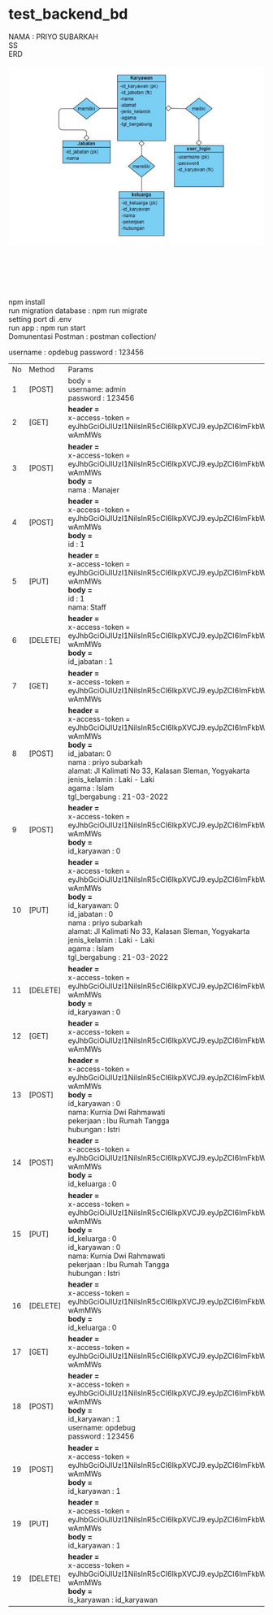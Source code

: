 # test_backend_bd


NAMA : PRIYO SUBARKAH
<br>
SS<br/> 
ERD
<br/>
<br/>
<img src="https://github.com/op-debug/tezt_backend_bd/blob/master/ss/erd.JPG">


<br/><br/><br/><br/><br/>
 npm install
<br>
run migration database : npm run migrate
<br>
setting port di .env
<br/>
run app : npm run start
<br>
Domunentasi Postman : postman collection/
<br>
<table>
    <tr>
        <td>No</td>
        <td>Method</td>
        <td>Params</td>
        <td>Link</td>
    </tr>
    <tr>
        <td>1</td>
        <td>[POST]</td>
        <td>
            body = <br>
            username: admin<br/>
            password : 123456 
        </td>
        <td>http://localhost:[PORT]/auth</td>
    </tr>
    <tr>
        <td>2</td>
        <td>[GET]</td>
        <td>
            <b>header = </b><br>
            x-access-token = eyJhbGciOiJIUzI1NiIsInR5cCI6IkpXVCJ9.eyJpZCI6ImFkbWluIiwiaWF0IjoxNjQ3NjUyNzc4LCJleHAiOjE2NDc3MzkxNzh9.5J6LcRb8odCa5IpFEcRWG1hEbN5QpuBI4xvR-wAmMWs
        </td>
        <td>http://localhost:[PORT]/jabatan</td>
    </tr>
    <tr>
        <td>3</td>
        <td>[POST]</td>
        <td>
            <b>header = </b><br>
            x-access-token = eyJhbGciOiJIUzI1NiIsInR5cCI6IkpXVCJ9.eyJpZCI6ImFkbWluIiwiaWF0IjoxNjQ3NjUyNzc4LCJleHAiOjE2NDc3MzkxNzh9.5J6LcRb8odCa5IpFEcRWG1hEbN5QpuBI4xvR-wAmMWs<br/>
            <b>body = </b><br>
            nama : Manajer</td>
        <td>http://localhost:[PORT]/jabatan/create</td>
    </tr>
    <tr>
        <td>4</td>
        <td>[POST]</td>
        <td>
            <b>header = </b><br>
            x-access-token = eyJhbGciOiJIUzI1NiIsInR5cCI6IkpXVCJ9.eyJpZCI6ImFkbWluIiwiaWF0IjoxNjQ3NjUyNzc4LCJleHAiOjE2NDc3MzkxNzh9.5J6LcRb8odCa5IpFEcRWG1hEbN5QpuBI4xvR-wAmMWs<br>
            <b>body = </b><br>
            id : 1</td>
        <td>http://localhost:[PORT]/jabatan/getdatabyid</td>
    </tr>
    <tr>
        <td>5</td>
        <td>[PUT]</td>
        <td>
            <b>header = </b><br>
            x-access-token = eyJhbGciOiJIUzI1NiIsInR5cCI6IkpXVCJ9.eyJpZCI6ImFkbWluIiwiaWF0IjoxNjQ3NjUyNzc4LCJleHAiOjE2NDc3MzkxNzh9.5J6LcRb8odCa5IpFEcRWG1hEbN5QpuBI4xvR-wAmMWs<br/>
            <b>body = </b><br>
            id : 1<br/>
            nama: Staff
        </td>
        <td>http://localhost:[PORT]/jabatan/update</td>
    </tr>
        <tr>
        <td>6</td>
        <td>[DELETE]</td>
        <td>
            <b>header = </b><br>
            x-access-token = eyJhbGciOiJIUzI1NiIsInR5cCI6IkpXVCJ9.eyJpZCI6ImFkbWluIiwiaWF0IjoxNjQ3NjUyNzc4LCJleHAiOjE2NDc3MzkxNzh9.5J6LcRb8odCa5IpFEcRWG1hEbN5QpuBI4xvR-wAmMWs<br/>
            <b>body = </b><br>
            id_jabatan : 1</td>
        <td>http://localhost:[PORT]/jabatan/delete</td>
    </tr>
    <tr>
        <td>7</td>
        <td>[GET]</td>
        <td>
            <b>header = </b><br>
            x-access-token = eyJhbGciOiJIUzI1NiIsInR5cCI6IkpXVCJ9.eyJpZCI6ImFkbWluIiwiaWF0IjoxNjQ3NjUyNzc4LCJleHAiOjE2NDc3MzkxNzh9.5J6LcRb8odCa5IpFEcRWG1hEbN5QpuBI4xvR-wAmMWs<br>
        </td>
        <td>http://localhost:[PORT]/karyawan</td>
    </tr>
    <tr>
        <td>8</td>
        <td>[POST]</td>
        <td>
            <b>header = </b><br>
            x-access-token = eyJhbGciOiJIUzI1NiIsInR5cCI6IkpXVCJ9.eyJpZCI6ImFkbWluIiwiaWF0IjoxNjQ3NjUyNzc4LCJleHAiOjE2NDc3MzkxNzh9.5J6LcRb8odCa5IpFEcRWG1hEbN5QpuBI4xvR-wAmMWs<br/>
            <b>body = </b><br>
            id_jabatan: 0<br>
            nama : priyo subarkah<br/>
            alamat: Jl Kalimati No 33, Kalasan Sleman, Yogyakarta<br>
            jenis_kelamin : Laki - Laki<br/>
            agama : Islam<br/>
            tgl_bergabung : 21-03-2022
        </td>
        <td>http://localhost:[PORT]/karyawan/create</td>
    </tr>
    <tr>
        <td>9</td>
        <td>[POST]</td>
        <td>
            <b>header = </b><br>
            x-access-token = eyJhbGciOiJIUzI1NiIsInR5cCI6IkpXVCJ9.eyJpZCI6ImFkbWluIiwiaWF0IjoxNjQ3NjUyNzc4LCJleHAiOjE2NDc3MzkxNzh9.5J6LcRb8odCa5IpFEcRWG1hEbN5QpuBI4xvR-wAmMWs<br/>
            <b>body = </b><br>
            id_karyawan : 0</td>
        <td>http://localhost:[PORT]/karyawan/update/getdata</td>
    </tr>
    <tr>
        <td>10</td>
        <td>[PUT]</td>
        <td>
            <b>header = </b><br>
            x-access-token = eyJhbGciOiJIUzI1NiIsInR5cCI6IkpXVCJ9.eyJpZCI6ImFkbWluIiwiaWF0IjoxNjQ3NjUyNzc4LCJleHAiOjE2NDc3MzkxNzh9.5J6LcRb8odCa5IpFEcRWG1hEbN5QpuBI4xvR-wAmMWs<br/>
            <b>body = </b><br>
            id_karyawan: 0<br/>
            id_jabatan : 0<br/>
            nama : priyo subarkah<br/>
            alamat: Jl Kalimati No 33, Kalasan Sleman, Yogyakarta<br>
            jenis_kelamin : Laki - Laki<br/>
            agama : Islam<br/>
            tgl_bergabung : 21-03-2022
        </td>
        <td>http://localhost:[PORT]/karyawan/update/save</td>
    </tr>
    </tr>
        <tr>
        <td>11</td>
        <td>[DELETE]</td>
        <td>
        <b>header = </b><br>
        x-access-token = eyJhbGciOiJIUzI1NiIsInR5cCI6IkpXVCJ9.eyJpZCI6ImFkbWluIiwiaWF0IjoxNjQ3NjUyNzc4LCJleHAiOjE2NDc3MzkxNzh9.5J6LcRb8odCa5IpFEcRWG1hEbN5QpuBI4xvR-wAmMWs<br/>
        <b>body = </b><br>
        id_karyawan : 0</td>
        <td>http://localhost:[PORT]/karyawan/delete</td>
    </tr>
        <tr>
        <td>12</td>
        <td>[GET]</td>
        <td>
            <b>header = </b><br>
            x-access-token = eyJhbGciOiJIUzI1NiIsInR5cCI6IkpXVCJ9.eyJpZCI6ImFkbWluIiwiaWF0IjoxNjQ3NjUyNzc4LCJleHAiOjE2NDc3MzkxNzh9.5J6LcRb8odCa5IpFEcRWG1hEbN5QpuBI4xvR-wAmMWs<br>
        </td>
        <td>http://localhost:[PORT]/keluarga</td>
    </tr>
    <tr>
        <td>13</td>
        <td>[POST]</td>
        <td>
            <b>header = </b><br>
            x-access-token = eyJhbGciOiJIUzI1NiIsInR5cCI6IkpXVCJ9.eyJpZCI6ImFkbWluIiwiaWF0IjoxNjQ3NjUyNzc4LCJleHAiOjE2NDc3MzkxNzh9.5J6LcRb8odCa5IpFEcRWG1hEbN5QpuBI4xvR-wAmMWs<br/>
            <b>body = </b><br>
            id_karyawan : 0<br/>
            nama: Kurnia Dwi Rahmawati<br>
            pekerjaan : Ibu Rumah Tangga<br/>
            hubungan : Istri<br/>
        </td>
        <td>http://localhost:[PORT]/keluarga/create</td>
    </tr>
    <tr>
        <td>14</td>
        <td>[POST]</td>
        <td>
        <b>header = </b><br>
        x-access-token = eyJhbGciOiJIUzI1NiIsInR5cCI6IkpXVCJ9.eyJpZCI6ImFkbWluIiwiaWF0IjoxNjQ3NjUyNzc4LCJleHAiOjE2NDc3MzkxNzh9.5J6LcRb8odCa5IpFEcRWG1hEbN5QpuBI4xvR-wAmMWs<br/>
        <b>body = </b><br>
        id_keluarga : 0</td>
        <td>http://localhost:[PORT]/karyawan/update/getdata</td>
    </tr>
    <tr>
        <td>15</td>
        <td>[PUT]</td>
        <td>
            <b>header = </b><br>
            x-access-token = eyJhbGciOiJIUzI1NiIsInR5cCI6IkpXVCJ9.eyJpZCI6ImFkbWluIiwiaWF0IjoxNjQ3NjUyNzc4LCJleHAiOjE2NDc3MzkxNzh9.5J6LcRb8odCa5IpFEcRWG1hEbN5QpuBI4xvR-wAmMWs<br/>
            <b>body =</b> <br>
            id_keluarga : 0<br/>
            id_karyawan : 0<br/>
            nama: Kurnia Dwi Rahmawati<br>
            pekerjaan : Ibu Rumah Tangga<br/>
            hubungan : Istri<br/>
        </td>
        <td>http://localhost:[PORT]/keluarga/update/save</td>
    </tr>
    </tr>
        <tr>
        <td>16</td>
        <td>[DELETE]</td>
        <td>
        <b>header = </b><br>
        x-access-token = eyJhbGciOiJIUzI1NiIsInR5cCI6IkpXVCJ9.eyJpZCI6ImFkbWluIiwiaWF0IjoxNjQ3NjUyNzc4LCJleHAiOjE2NDc3MzkxNzh9.5J6LcRb8odCa5IpFEcRWG1hEbN5QpuBI4xvR-wAmMWs<br/>
        <b>body = </b><br>
        id_keluarga : 0</td>
        <td>http://localhost:[PORT]/keluarga/delete</td>
    </tr>
        </tr>
        <tr>
        <td>17</td>
        <td>[GET]</td>
        <td>
            <b>header = </b><br>
            x-access-token = eyJhbGciOiJIUzI1NiIsInR5cCI6IkpXVCJ9.eyJpZCI6ImFkbWluIiwiaWF0IjoxNjQ3NjUyNzc4LCJleHAiOjE2NDc3MzkxNzh9.5J6LcRb8odCa5IpFEcRWG1hEbN5QpuBI4xvR-wAmMWs<br/>
        </td>
        <td>http://localhost:[PORT]/userlogin</td>
    </tr>
    <tr>
        <td>18</td>
        <td>[POST]</td>
        <td>
            <b>header = </b><br>
            x-access-token = eyJhbGciOiJIUzI1NiIsInR5cCI6IkpXVCJ9.eyJpZCI6ImFkbWluIiwiaWF0IjoxNjQ3NjUyNzc4LCJleHAiOjE2NDc3MzkxNzh9.5J6LcRb8odCa5IpFEcRWG1hEbN5QpuBI4xvR-wAmMWs<br/>
            <b>body = </b><br>
            id_karyawan : 1<br/>
            username: opdebug<br>
            password : 123456<br/>
        </td>
        <td>http://localhost:[PORT]/userlogin/create</td>
    </tr>
    </tr>
        <tr>
        <td>19</td>
        <td>[POST]</td>
        <td>
        <b>header = </b><br>
        x-access-token = eyJhbGciOiJIUzI1NiIsInR5cCI6IkpXVCJ9.eyJpZCI6ImFkbWluIiwiaWF0IjoxNjQ3NjUyNzc4LCJleHAiOjE2NDc3MzkxNzh9.5J6LcRb8odCa5IpFEcRWG1hEbN5QpuBI4xvR-wAmMWs<br/>
        <b>body = </b><br>
        id_karyawan : 1</td>
        <td>http://localhost:[PORT]/userlogin/getdatabyid</td>
    </tr>
    </tr>
        <tr>
        <td>19</td>
        <td>[PUT]</td>
        <td>
        <b>header = </b><br>
        x-access-token = eyJhbGciOiJIUzI1NiIsInR5cCI6IkpXVCJ9.eyJpZCI6ImFkbWluIiwiaWF0IjoxNjQ3NjUyNzc4LCJleHAiOjE2NDc3MzkxNzh9.5J6LcRb8odCa5IpFEcRWG1hEbN5QpuBI4xvR-wAmMWs<br/>
        <b>body = </b><br>
        id_karyawan : 1</td>
        username : opdebug</td>
        password : 123456</td>
        <td>http://localhost:[PORT]/userlogin/update</td>
    </tr>
    </tr>
        <tr>
        <td>19</td>
        <td>[DELETE]</td>
        <td>
        <b>header = </b><br>
        x-access-token = eyJhbGciOiJIUzI1NiIsInR5cCI6IkpXVCJ9.eyJpZCI6ImFkbWluIiwiaWF0IjoxNjQ3NjUyNzc4LCJleHAiOjE2NDc3MzkxNzh9.5J6LcRb8odCa5IpFEcRWG1hEbN5QpuBI4xvR-wAmMWs<br/>
        <b>body = </b><br>
        is_karyawan : id_karyawan</td>
        <td>http://localhost:[PORT]/userlogin/delete</td>
    </tr>
</table>




